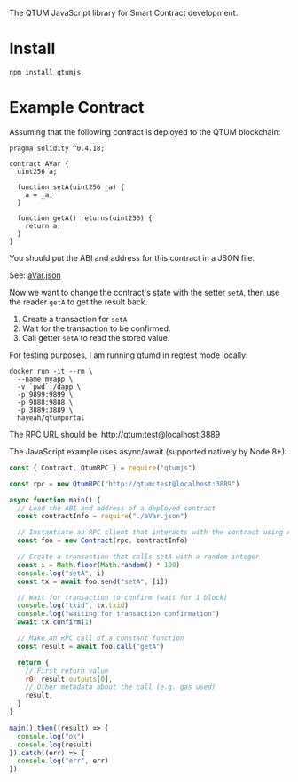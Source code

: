 The QTUM JavaScript library for Smart Contract development.

# Install

```
npm install qtumjs
```

# Example Contract

Assuming that the following contract is deployed to the QTUM blockchain:

```solidity
pragma solidity ^0.4.18;

contract AVar {
  uint256 a;

  function setA(uint256 _a) {
    a = _a;
  }

  function getA() returns(uint256) {
    return a;
  }
}
```

You should put the ABI and address for this contract in a JSON file.

See: [aVar.json](https://github.com/hayeah/qtumjs/blob/master/example/aVar.json)

Now we want to change the contract's state with the setter `setA`, then use the reader `getA` to get the result back.

1. Create a transaction for `setA`
2. Wait for the transaction to be confirmed.
3. Call getter `setA` to read the stored value.

For testing purposes, I am running qtumd in regtest mode locally:

```
docker run -it --rm \
  --name myapp \
  -v `pwd`:/dapp \
  -p 9899:9899 \
  -p 9888:9888 \
  -p 3889:3889 \
  hayeah/qtumportal
```

The RPC URL should be: http://qtum:test@localhost:3889

The JavaScript example uses async/await (supported natively by Node 8+):

```js
const { Contract, QtumRPC } = require("qtumjs")

const rpc = new QtumRPC("http://qtum:test@localhost:3889")

async function main() {
  // Load the ABI and address of a deployed contract
  const contractInfo = require("./aVar.json")

  // Instantiate an RPC client that interacts with the contract using ABI encoding.
  const foo = new Contract(rpc, contractInfo)

  // Create a transaction that calls setA with a random integer
  const i = Math.floor(Math.random() * 100)
  console.log("setA", i)
  const tx = await foo.send("setA", [i])

  // Wait for transaction to confirm (wait for 1 block)
  console.log("txid", tx.txid)
  console.log("waiting for transaction confirmation")
  await tx.confirm(1)

  // Make an RPC call of a constant function
  const result = await foo.call("getA")

  return {
    // First return value
    r0: result.outputs[0],
    // Other metadata about the call (e.g. gas used)
    result,
  }
}

main().then((result) => {
  console.log("ok")
  console.log(result)
}).catch((err) => {
  console.log("err", err)
})
```
